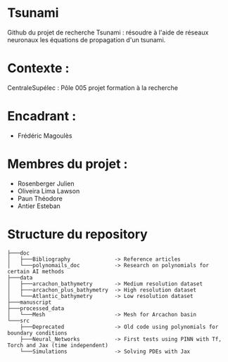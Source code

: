 # Tsunami

Github du projet de recherche Tsunami : résoudre à l'aide de réseaux neuronaux les équations de propagation d'un tsunami.

# Contexte :
CentraleSupélec : Pôle 005 projet formation à la recherche

# Encadrant :
- Frédéric Magoulès

# Membres du projet :
- Rosenberger Julien
- Oliveira Lima Lawson
- Paun Théodore
- Antier Esteban

# Structure du repository
```
├───doc  
│   ├───Bibliography              -> Reference articles
│   └───polynomails_doc           -> Research on polynomials for certain AI methods  
├───data
│   ├───arcachon_bathymetry       -> Medium resolution dataset
│   ├───arcachon_plus_bathymetry  -> High resolution dataset
│   └───Atlantic_bathymetry       -> Low resolution dataset  
├───manuscript
├───processed_data
│   └───Mesh                      -> Mesh for Arcachon basin
└───src
    ├───Deprecated                -> Old code using polynomials for boundary conditions
    ├───Neural_Networks           -> First tests using PINN with Tf, Torch and Jax (time independent)
    └───Simulations               -> Solving PDEs with Jax
```
